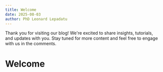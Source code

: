 ```yaml
---
title: Welcome
date: 2025-08-03
author: PhD Leonard Lepadatu
---
```


Thank you for visiting our blog! We're excited to share insights, tutorials, and updates with you. Stay tuned for more content and feel free to engage with us in the comments.

<!--more-->

# Welcome
